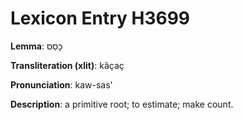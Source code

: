 # Lexicon Entry H3699

**Lemma**: כָּסַס

**Transliteration (xlit)**: kâçaç

**Pronunciation**: kaw-sas'

**Description**:
a primitive root; to estimate; make count.
